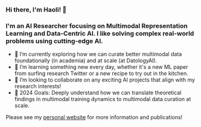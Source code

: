 ### Hi there, I'm Haoli! 👋 

<!--
**Nano1337/Nano1337** is a ✨ _special_ ✨ repository because its `README.md` (this file) appears on your GitHub profile.

Here are some ideas to get you started:

- 🔭 I’m currently working on ...
- 🌱 I’m currently learning ...
- 👯 I’m looking to collaborate on ...
- 🤔 I’m looking for help with ...
- 💬 Ask me about ...
- 📫 How to reach me: ...
- 😄 Pronouns: ...
- ⚡ Fun fact: ...
-->

### I'm an AI Researcher focusing on Multimodal Representation Learning and Data-Centric AI. I like solving complex real-world problems using cutting-edge AI. 

- 🔭 I’m currently exploring how we can curate better multimodal data foundationally (in academia) and at scale (at DatologyAI).  
- 🌱 I’m learning something new every day, whether it's a new ML paper from surfing research Twitter or a new recipe to try out in the kitchen.
- 👯 I’m looking to collaborate on any exciting AI projects that align with my research interests!
- 🥅 2024 Goals: Deeply understand how we can translate theoretical findings in multimodal training dynamics to multimodal data curation at scale. 

Please see my [personal website](https://haoliyin.me) for more information and publications!
